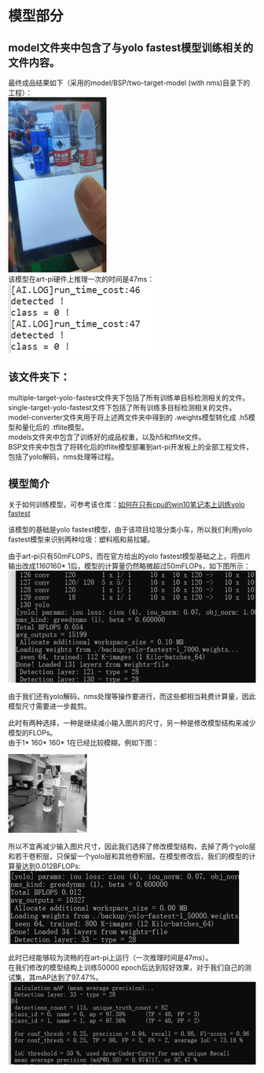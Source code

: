 # 模型部分
## model文件夹中包含了与yolo fastest模型训练相关的文件内容。
  
最终成品结果如下（采用的model/BSP/two-target-model (with nms)目录下的工程）：  
![image](https://github.com/Charlie839242/-Trash-Classification-Car/blob/main/model/imgs/test.gif)    
该模型在art-pi硬件上推理一次的时间是47ms：  
![image](https://github.com/Charlie839242/-Trash-Classification-Car/blob/main/model/imgs/inference_time.png)  


## 该文件夹下：  

multiple-target-yolo-fastest文件夹下包括了所有训练单目标检测相关的文件。  
single-target-yolo-fastest文件下包括了所有训练多目标检测相关的文件。  
model-converter文件夹用于将上述两文件夹中得到的 .weights模型转化成 .h5模型和量化后的 .tflite模型。  
models文件夹中包含了训练好的成品权重，以及h5和tflite文件。  
BSP文件夹中包含了将转化后的tflite模型部署到art-pi开发板上的全部工程文件，包括了yolo解码，nms处理等过程。

## 模型简介
关于如何训练模型，可参考该仓库：[如何在只有cpu的win10笔记本上训练yolo fastest](https://github.com/Charlie839242/YOLO-Fastest-on-a-no-gpu-windows-computer)  

该模型的基础是yolo fastest模型，由于该项目垃圾分类小车，所以我们利用yolo fastest模型来识别两种垃圾：塑料瓶和易拉罐。  

由于art-pi只有50mFLOPS，而在官方给出的yolo fastest模型基础之上，将图片输出改成1*160*160* 1后，模型的计算量仍然略微超过50mFLOPs，如下图所示：  
![image](https://github.com/Charlie839242/-Trash-Classification-Car/blob/main/model/imgs/0.054BFLOPs.png)  


由于我们还有yolo解码，nms处理等操作要进行，而这些都相当耗费计算量，因此模型尺寸需要进一步裁剪。  

此时有两种选择，一种是继续减小输入图片的尺寸，另一种是修改模型结构来减少模型的FLOPs。  
由于1* 160* 160* 1在已经比较模糊，例如下图：  

![image](https://github.com/Charlie839242/-Trash-Classification-Car/blob/main/model/imgs/a_160_160_img.png)  

所以不宜再减少输入图片尺寸，因此我们选择了修改模型结构，去掉了两个yolo层和若干卷积层，只保留一个yolo层和其他卷积层。在模型修改后，我们的模型的计算量达到0.012BFLOPs:  
![image](https://github.com/Charlie839242/-Trash-Classification-Car/blob/main/model/imgs/0.012BFLOPs.png)  

此时已经能够较为流畅的在art-pi上运行（一次推理时间是47ms）。  
在我们修改的模型结构上训练50000 epoch后达到较好效果，对于我们自己的测试集，其mAP达到了97.47%。  
![image](https://github.com/Charlie839242/-Trash-Classification-Car/blob/main/model/imgs/test_mAP.png)










